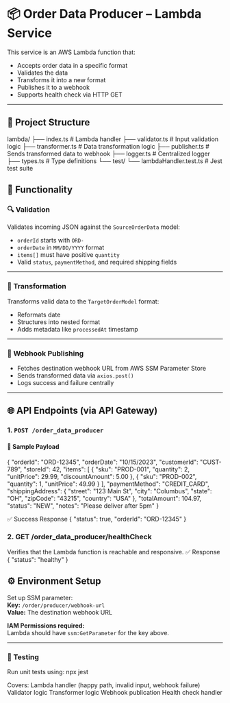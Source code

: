 # 📦 Order Data Producer – Lambda Service

This service is an AWS Lambda function that:

- Accepts order data in a specific format  
- Validates the data  
- Transforms it into a new format  
- Publishes it to a webhook  
- Supports health check via HTTP GET  

---

## 📁 Project Structure

lambda/
├── index.ts # Lambda handler
├── validator.ts # Input validation logic
├── transformer.ts # Data transformation logic
├── publisher.ts # Sends transformed data to webhook
├── logger.ts # Centralized logger
├── types.ts # Type definitions
└── test/
└── lambdaHandler.test.ts # Jest test suite

## 🧠 Functionality

### 🔍 Validation

Validates incoming JSON against the `SourceOrderData` model:

- `orderId` starts with `ORD-`
- `orderDate` in `MM/DD/YYYY` format
- `items[]` must have positive `quantity`
- Valid `status`, `paymentMethod`, and required shipping fields

---

### 🔄 Transformation

Transforms valid data to the `TargetOrderModel` format:

- Reformats date
- Structures into nested format
- Adds metadata like `processedAt` timestamp

---

### 🚀 Webhook Publishing

- Fetches destination webhook URL from AWS SSM Parameter Store
- Sends transformed data via `axios.post()`
- Logs success and failure centrally

---

## 🌐 API Endpoints (via API Gateway)

### 1. `POST /order_data_producer`
#### 📨 Sample Payload

{
  "orderId": "ORD-12345",
  "orderDate": "10/15/2023",
  "customerId": "CUST-789",
  "storeId": 42,
  "items": [
    { "sku": "PROD-001", "quantity": 2, "unitPrice": 29.99, "discountAmount": 5.00 },
    { "sku": "PROD-002", "quantity": 1, "unitPrice": 49.99 }
  ],
  "paymentMethod": "CREDIT_CARD",
  "shippingAddress": {
    "street": "123 Main St",
    "city": "Columbus",
    "state": "OH",
    "zipCode": "43215",
    "country": "USA"
  },
  "totalAmount": 104.97,
  "status": "NEW",
  "notes": "Please deliver after 5pm"
}


✅ Success Response
{
  "status": true,
  "orderId": "ORD-12345"
}


### 2. GET /order_data_producer/healthCheck

Verifies that the Lambda function is reachable and responsive.
✅ Response
{
  "status": "healthy"
}

## ⚙️ Environment Setup

Set up SSM parameter:  
**Key:** `/order/producer/webhook-url`  
**Value:** The destination webhook URL

**IAM Permissions required:**  
Lambda should have `ssm:GetParameter` for the key above.

---

### 🧪 Testing

Run unit tests using:
npx jest

Covers:
Lambda handler (happy path, invalid input, webhook failure)
Validator logic
Transformer logic
Webhook publication
Health check handler




